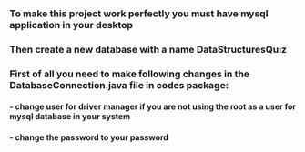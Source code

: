 ### To make this project work perfectly you must have mysql application in your desktop
### Then create a new database with a name DataStructuresQuiz
### First of all you need to make following changes in the DatabaseConnection.java file in codes package:
####       - change user for driver manager if you are not using the root as a user for mysql database in your system
####       - change the password to your password
